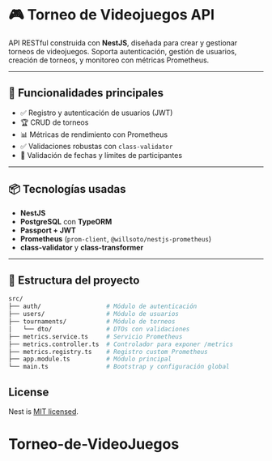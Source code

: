 # 🎮 Torneo de Videojuegos API

API RESTful construida con **NestJS**, diseñada para crear y gestionar torneos de videojuegos. Soporta autenticación, gestión de usuarios, creación de torneos, y monitoreo con métricas Prometheus.

---

## 🚀 Funcionalidades principales

- ✅ Registro y autenticación de usuarios (JWT)
- 🏆 CRUD de torneos
- 📊 Métricas de rendimiento con Prometheus
- ✅ Validaciones robustas con `class-validator`
- 📅 Validación de fechas y límites de participantes

---

## 📦 Tecnologías usadas

- **NestJS**
- **PostgreSQL** con **TypeORM**
- **Passport + JWT**
- **Prometheus** (`prom-client`, `@willsoto/nestjs-prometheus`)
- **class-validator** y **class-transformer**

---

## 📁 Estructura del proyecto
```bash
src/
├── auth/                  # Módulo de autenticación
├── users/                 # Módulo de usuarios
├── tournaments/           # Módulo de torneos
│   └── dto/               # DTOs con validaciones
├── metrics.service.ts     # Servicio Prometheus
├── metrics.controller.ts  # Controlador para exponer /metrics
├── metrics.registry.ts    # Registro custom Prometheus
├── app.module.ts          # Módulo principal
└── main.ts                # Bootstrap y configuración global
```





## License

Nest is [MIT licensed](https://github.com/nestjs/nest/blob/master/LICENSE).
# Torneo-de-VideoJuegos
